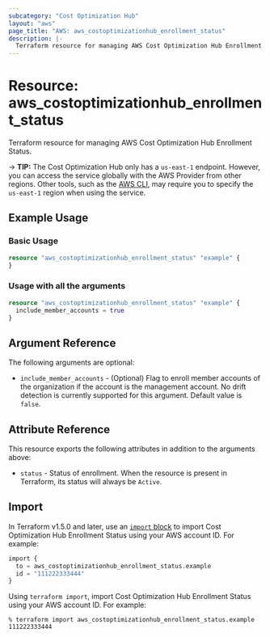 ```yaml
---
subcategory: "Cost Optimization Hub"
layout: "aws"
page_title: "AWS: aws_costoptimizationhub_enrollment_status"
description: |-
  Terraform resource for managing AWS Cost Optimization Hub Enrollment Status.
---
```


# Resource: aws_costoptimizationhub_enrollment_status

Terraform resource for managing AWS Cost Optimization Hub Enrollment Status.

-> **TIP:** The Cost Optimization Hub only has a `us-east-1` endpoint. However, you can access the service globally with the AWS Provider from other regions. Other tools, such as the [AWS CLI](https://awscli.amazonaws.com/v2/documentation/api/latest/reference/cost-optimization-hub/index.html), may require you to specify the `us-east-1` region when using the service.

## Example Usage

### Basic Usage

```terraform
resource "aws_costoptimizationhub_enrollment_status" "example" {
}
```

### Usage with all the arguments

```terraform
resource "aws_costoptimizationhub_enrollment_status" "example" {
  include_member_accounts = true
}
```

## Argument Reference

The following arguments are optional:

* `include_member_accounts` - (Optional) Flag to enroll member accounts of the organization if the account is the management account. No drift detection is currently supported for this argument. Default value is `false`.

## Attribute Reference

This resource exports the following attributes in addition to the arguments above:

* `status` - Status of enrollment. When the resource is present in Terraform, its status will always be `Active`.

## Import

In Terraform v1.5.0 and later, use an [`import` block](https://developer.hashicorp.com/terraform/language/import) to import Cost Optimization Hub Enrollment Status using your AWS account ID. For example:

```terraform
import {
  to = aws_costoptimizationhub_enrollment_status.example
  id = "111222333444"
}
```

Using `terraform import`, import Cost Optimization Hub Enrollment Status using your AWS account ID. For example:

```console
% terraform import aws_costoptimizationhub_enrollment_status.example 111222333444
```
